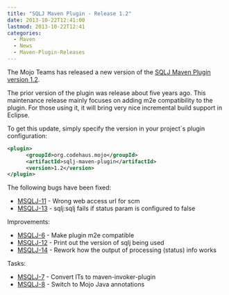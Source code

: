 ```yaml
---
title: "SQLJ Maven Plugin - Release 1.2"
date: 2013-10-22T12:41:00
lastmod: 2013-10-22T12:41
categories:
  - Maven
  - News
  - Maven-Plugin-Releases
---
```


The Mojo Teams has released a new version of the [SQLJ Maven Plugin version 1.2](http://mojo.codehaus.org/sqlj-maven-plugin).

The prior version of the plugin was release about five years ago. This maintenance release mainly focuses on adding m2e 
compatibility to the plugin. For those using it, it will bring very nice incremental build support in Eclipse.

<!-- more -->

To get this update, simply specify the version in your project`s plugin configuration:

```xml
<plugin>
      <groupId>org.codehaus.mojo</groupId>
      <artifactId>sqlj-maven-plugin</artifactId>
      <version>1.2</version>
</plugin>
```

The following bugs have been fixed:

 * [MSQLJ-11](https://issues.apache.org/jira/browse/MSQLJ-11) - Wrong web access url for scm
 * [MSQLJ-13](https://issues.apache.org/jira/browse/MSQLJ-13) - sqlj:sqlj fails if status param is configured to false 

Improvements:

 * [MSQLJ-6](https://issues.apache.org/jira/browse/MSQLJ-6) - Make plugin m2e compatible 
 * [MSQLJ-12](https://issues.apache.org/jira/browse/MSQLJ-12) - Print out the version of sqlj being used 
 * [MSQLJ-14](https://issues.apache.org/jira/browse/MSQLJ-14) - Rework how the output of processing (status) info works 

Tasks:

 * [MSQLJ-7](https://issues.apache.org/jira/browse/MSQLJ-7) - Convert ITs to maven-invoker-plugin 
 * [MSQLJ-8](https://issues.apache.org/jira/browse/MSQLJ-8) - Switch to Mojo Java annotations 
